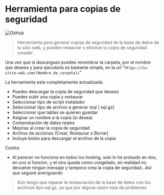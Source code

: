 # Herramienta para copias de seguridad

![GitHub](https://img.shields.io/github/license/NewRisus/GenerarBackup?label=Licencia)

> Herramienta para generar copias de seguridad de la base de datos de tu sitio web, y pueden restaurar o eliminar la copia de seguridad creada!

Una vez que la descargues puedes renombrar la carpeta, por el nombre que desees y para ejecutarla es bastante simple,
en la url "`https://tu-sitio-web.com/(Nombre_de_carpeta)/`"

La herramienta esta completamente actualizada:
 * Puedes descargar la copia de seguridad que desees
 * Puedes subir una copia y restaurar
 * Seleccionar tipo de script instalador
 * Seleccionar tipo de archivo a generar (sql | sql.gz)
 * Seleccionar que tablas se quieren guardar
 * Asignar un nombre a la copia (si desea)
 * Comprobación de datos reales
 * Mejoras al crear la copia de seguridad
 * Archivo de acciones (Crear, Restaurar o Borrar)
 * Incluye botón para descargar el archivo de la copia

Contra: 
 * Al parecer no funciona en todos los hosting, solo lo he probado en dos, en uno si funcion, y el otro queda como congelado, en realidad no devuelve ningún mensaje y tampoco crea la copia de seguridad...Así que seguiré averiguando

> Aún tengo que reparar la restauración de la base de datos con los archivos tipo sql.gz, ya que por alguna razón esta da problemas